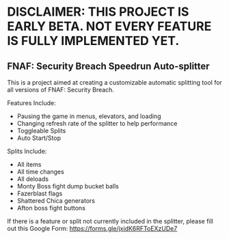 # DISCLAIMER: THIS PROJECT IS EARLY BETA. NOT EVERY FEATURE IS FULLY IMPLEMENTED YET.

## FNAF: Security Breach Speedrun Auto-splitter

This is a project aimed at creating a customizable automatic splitting tool for all versions of FNAF: Security Breach.

Features Include:
- Pausing the game in menus, elevators, and loading
- Changing refresh rate of the splitter to help performance
- Toggleable Splits
- Auto Start/Stop

Splits Include:
- All items
- All time changes
- All deloads
- Monty Boss fight dump bucket balls
- Fazerblast flags
- Shattered Chica generators
- Afton boss fight buttons

If there is a feature or split not currently included in the splitter, please fill out this Google Form: https://forms.gle/jxidK6RFToEXzUDe7
